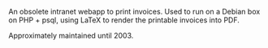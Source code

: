 An obsolete intranet webapp to print invoices. Used to run on a Debian box on PHP + psql, using LaTeX to render the printable invoices into PDF.

Approximately maintained until 2003.

